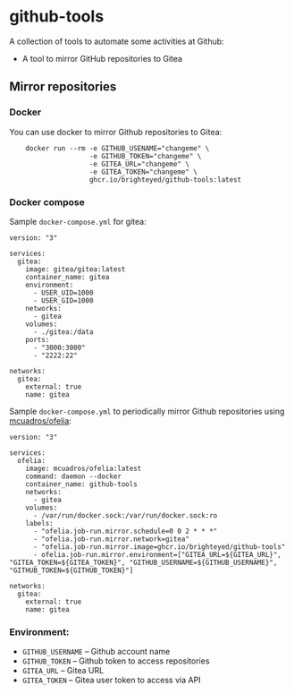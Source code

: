# github-tools

A collection of tools to automate some activities at Github:
  * A tool to mirror GitHub repositories to Gitea
  
## Mirror repositories

### Docker
You can use docker to mirror Github repositories to Gitea:
```
    docker run --rm -e GITHUB_USENAME="changeme" \
                    -e GITHUB_TOKEN="changeme" \
                    -e GITEA_URL="changeme" \
                    -e GITEA_TOKEN="changeme" \
                    ghcr.io/brighteyed/github-tools:latest
```

### Docker compose
Sample `docker-compose.yml` for gitea:
```
version: "3"

services:
  gitea:
    image: gitea/gitea:latest
    container_name: gitea
    environment:
      - USER_UID=1000
      - USER_GID=1000
    networks:
      - gitea
    volumes:
      - ./gitea:/data
    ports:
      - "3000:3000"
      - "2222:22"

networks:
  gitea:
    external: true
    name: gitea
```

Sample `docker-compose.yml` to periodically mirror Github repositories using [mcuadros/ofelia](https://github.com/mcuadros/ofelia):
```
version: "3"

services:
  ofelia:
    image: mcuadros/ofelia:latest
    command: daemon --docker
    container_name: github-tools
    networks:
      - gitea
    volumes:
      - /var/run/docker.sock:/var/run/docker.sock:ro
    labels:
      - "ofelia.job-run.mirror.schedule=0 0 2 * * *"
      - "ofelia.job-run.mirror.network=gitea"
      - "ofelia.job-run.mirror.image=ghcr.io/brighteyed/github-tools"
      - ofelia.job-run.mirror.environment=["GITEA_URL=${GITEA_URL}", "GITEA_TOKEN=${GITEA_TOKEN}", "GITHUB_USERNAME=${GITHUB_USERNAME}", "GITHUB_TOKEN=${GITHUB_TOKEN}"]

networks:
  gitea:
    external: true
    name: gitea
```

### Environment:
  * `GITHUB_USERNAME` – Github account name
  * `GITHUB_TOKEN` – Github token to access repositories
  * `GITEA_URL` – Gitea URL
  * `GITEA_TOKEN` – Gitea user token to access via API
